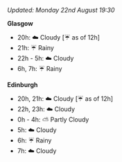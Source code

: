 *Updated: Monday 22nd August 19:30*

**Glasgow**

* 20h: :cloud: Cloudy [:umbrella: as of 12h]
* 21h: :umbrella: Rainy
* 22h - 5h: :cloud: Cloudy
* 6h, 7h: :umbrella: Rainy

**Edinburgh**

* 20h, 21h: :cloud: Cloudy [:umbrella: as of 12h]
* 22h, 23h: :cloud: Cloudy
* 0h - 4h: :partly_sunny: Partly Cloudy
* 5h: :cloud: Cloudy
* 6h: :umbrella: Rainy
* 7h: :cloud: Cloudy
